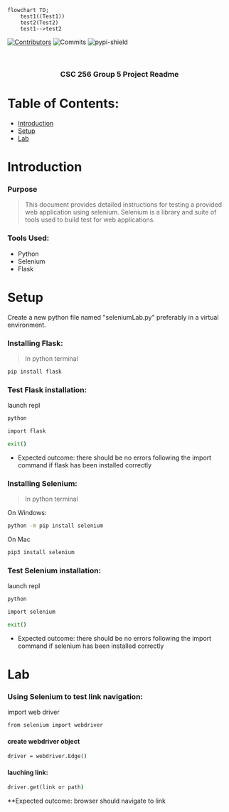 

``` mermaid
flowchart TD;
    test1((Test1))
    test2(Test2)
    test1-->test2
```

<!-- PROJECT SHIELDS -->
[![Contributors][contributors-shield]][contributors-url]
![Commits][commit-shield]
![pypi-shield]






<br />
<div align="center">
    <h3 align="center">CSC 256 Group 5 Project Readme</h3>
</div>



<!-- TABLE OF CONTENTS -->

# Table of Contents:
- [Introduction](#Introduction)
- [Setup](#setup)
- [Lab](#Lab)


<!-- ABOUT THE PROJECT -->
# Introduction
### Purpose 
> This document provides detailed instructions for testing a provided web application using selenium. Selenium is a library and suite of tools used to build test for web applications.

### Tools Used: 
- Python
- Selenium
- Flask



# Setup
Create a new python file named "seleniumLab.py" preferably in a virtual environment. 

### Installing Flask: 
>In python terminal

```cmd
pip install flask
```
### Test Flask installation: 
launch repl
```cmd
python
```
```cmd
import flask
```
```cmd
exit()
```
* Expected outcome: there should be no errors following the import command if flask has been installed correctly

### Installing Selenium: 
>In python terminal

On Windows: 
```cmd
python -m pip install selenium
```
On Mac 
```cmd
pip3 install selenium
```
### Test Selenium installation: 
launch repl
```cmd
python
```
```cmd
import selenium
```
```cmd
exit()
```
* Expected outcome: there should be no errors following the import command if selenium has been installed correctly
# Lab 

### Using Selenium to test link navigation:  
import web driver
```cmd
from selenium import webdriver
```
#### create webdriver object
```cmd
driver = webdriver.Edge()
```


#### lauching link: 
```cmd
driver.get(link or path)
```


**Expected outcome: browser should navigate to link

<!-- MARKDOWN LINKS & IMAGES  -->

[contributors-shield]: https://img.shields.io/github/contributors/mssalstrom/Group5-repo-projects
[contributors-url]: https://github.com/mssalstrom/Group5-repo-projects/graphs/contributors
[commit-shield]: https://img.shields.io/github/last-commit/mssalstrom/Group5-repo-projects
[pypi-shield]: https://img.shields.io/pypi/pyversions/iconsdk



